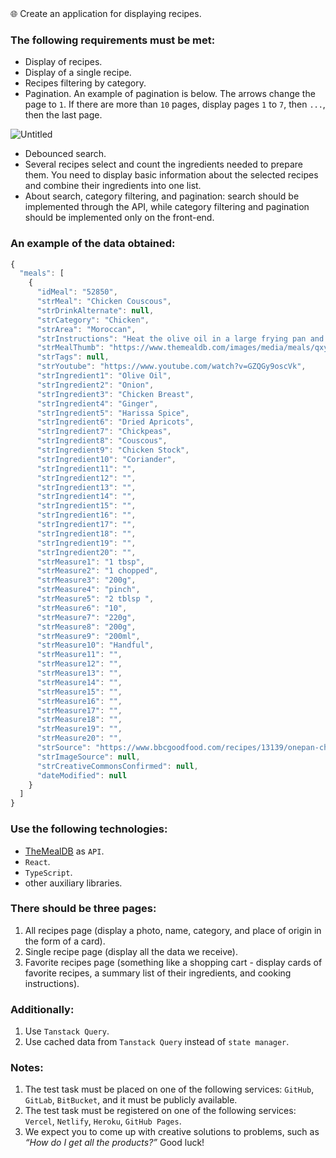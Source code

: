 <aside>
🌐 Create an application for displaying recipes.

</aside>

### The following requirements must be met:

- Display of recipes.
- Display of a single recipe.
- Recipes filtering by category.
- Pagination.
An example of pagination is below. The arrows change the page to `1`. If there are more than `10` pages, display pages `1` to `7`, then `...`, then the last page.

![Untitled](https://ibb.co/mXFwBQj)

- Debounced search.
- Several recipes select and count the ingredients needed to prepare them. You need to display basic information about the selected recipes and combine their ingredients into one list.
- About search, category filtering, and pagination: search should be implemented through the API, while category filtering and pagination should be implemented only on the front-end.

### An example of the data obtained:
```javascript
{
  "meals": [
    {
      "idMeal": "52850",
      "strMeal": "Chicken Couscous",
      "strDrinkAlternate": null,
      "strCategory": "Chicken",
      "strArea": "Moroccan",
      "strInstructions": "Heat the olive oil in a large frying pan and cook the onion for 1-2 mins just until softened. Add the chicken and fry for 7-10 mins until cooked through and the onions have turned golden. Grate over the ginger, stir through the harissa to coat everything and cook for 1 min more.\r\n\r\nTip in the apricots, chickpeas and couscous, then pour over the stock and stir once. Cover with a lid or tightly cover the pan with foil and leave for about 5 mins until the couscous has soaked up all the stock and is soft. Fluff up the couscous with a fork and scatter over the coriander to serve. Serve with extra harissa, if you like.",
      "strMealThumb": "https://www.themealdb.com/images/media/meals/qxytrx1511304021.jpg",
      "strTags": null,
      "strYoutube": "https://www.youtube.com/watch?v=GZQGy9oscVk",
      "strIngredient1": "Olive Oil",
      "strIngredient2": "Onion",
      "strIngredient3": "Chicken Breast",
      "strIngredient4": "Ginger",
      "strIngredient5": "Harissa Spice",
      "strIngredient6": "Dried Apricots",
      "strIngredient7": "Chickpeas",
      "strIngredient8": "Couscous",
      "strIngredient9": "Chicken Stock",
      "strIngredient10": "Coriander",
      "strIngredient11": "",
      "strIngredient12": "",
      "strIngredient13": "",
      "strIngredient14": "",
      "strIngredient15": "",
      "strIngredient16": "",
      "strIngredient17": "",
      "strIngredient18": "",
      "strIngredient19": "",
      "strIngredient20": "",
      "strMeasure1": "1 tbsp",
      "strMeasure2": "1 chopped",
      "strMeasure3": "200g",
      "strMeasure4": "pinch",
      "strMeasure5": "2 tblsp ",
      "strMeasure6": "10",
      "strMeasure7": "220g",
      "strMeasure8": "200g",
      "strMeasure9": "200ml",
      "strMeasure10": "Handful",
      "strMeasure11": "",
      "strMeasure12": "",
      "strMeasure13": "",
      "strMeasure14": "",
      "strMeasure15": "",
      "strMeasure16": "",
      "strMeasure17": "",
      "strMeasure18": "",
      "strMeasure19": "",
      "strMeasure20": "",
      "strSource": "https://www.bbcgoodfood.com/recipes/13139/onepan-chicken-couscous",
      "strImageSource": null,
      "strCreativeCommonsConfirmed": null,
      "dateModified": null
    }
  ]
}
```

### Use the following technologies:

- [TheMealDB](https://www.themealdb.com/api.php?ref=apilist.fun) as `API`.
- `React`.
- `TypeScript`.
- other auxiliary libraries.

### There should be three pages:

1. All recipes page (display a photo, name, category, and place of origin in the form of a card).
2. Single recipe page (display all the data we receive).
3. Favorite recipes page (something like a shopping cart - display cards of favorite recipes, a summary list of their ingredients, and cooking instructions).

### Additionally:

1. Use `Tanstack Query`.
2. Use cached data from `Tanstack Query` instead of `state manager`.

### Notes:

1. The test task must be placed on one of the following services: `GitHub`, `GitLab`, `BitBucket`, and it must be publicly available.
2. The test task must be registered on one of the following services: `Vercel`, `Netlify`, `Heroku`, `GitHub Pages`.
3. We expect you to come up with creative solutions to problems, such as *“How do I get all the products?”* Good luck!
